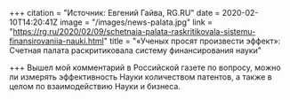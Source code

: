 +++
citation = "Источник: Евгений Гайва, RG.RU"
date = 2020-02-10T14:20:41Z
image = "/images/news-palata.jpg"
link = "https://rg.ru/2020/02/09/schetnaia-palata-raskritikovala-sistemu-finansirovaniia-nauki.html"
title = "«Ученых просят произвести эффект»: Счетная палата раскритиковала систему финансирования науки"

+++
Вышел мой комментарий в Российской газете по вопросу, можно ли измерять эффективность Науки количеством патентов, а также в целом по взаимодействию Науки и бизнеса.
